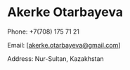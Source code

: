 # Akerke Otarbayeva

Phone: +7(708) 175 71 21 

Email: [akerke.otarbayeva@gmail.com]

Address: Nur-Sultan, Kazakhstan
